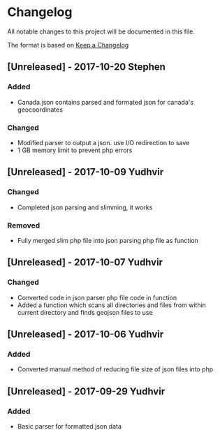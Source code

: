 # Changelog
All notable changes to this project will be documented in this file.

The format is based on [Keep a Changelog](http://keepachangelog.com/en/1.0.0/)

## [Unreleased] - 2017-10-20 Stephen
### Added
- Canada.json contains parsed and formated json for canada's geocoordinates
### Changed
- Modified parser to output a json. use I/O redirection to save
- 1 GB memory limit to prevent php errors

## [Unreleased] - 2017-10-09 Yudhvir
### Changed
- Completed json parsing and slimming, it works
### Removed
- Fully merged slim php file into json parsing php file as function

## [Unreleased] - 2017-10-07 Yudhvir
### Changed
- Converted code in json parser php file code in function
- Added a function which scans all directories and files from within current directory and finds geojson files to use

## [Unreleased] - 2017-10-06 Yudhvir
### Added
- Converted manual method of reducing file size of json files into php

## [Unreleased] - 2017-09-29 Yudhvir
### Added
- Basic parser for formatted json data
